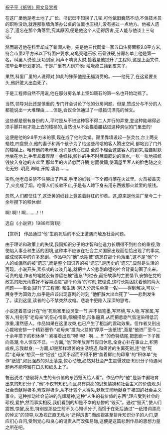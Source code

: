 [祝子平《纸钱》原文及赏析](https://www.vrrw.net/wx/15192.html)

在这厂里他是老土地了,厂长、书记已不知换了几轮,可他依旧巍然不动,不但技术员的职称没动,就连那张墙角落办公桌的位置也压根儿没有挪过一点地方。他被人遗忘了,遗忘在那个角落里,究其原因,便是他这个人迂得厉害,无人能与他谈上三句话。

然而最近他在科里却成了新闻人物。先是他三代同堂一家五口住房面积9.8平方米,符合市里2平方米以下特困户要求,乌龟壳碰石板,石骨铁硬,分房名单上他是第一名。科里人说他,迂功到家,闷声不响发大财;接着是他提升了工程师,这是上面文件,按毕业年份划定的。于是厂里有人诅咒他: 垃圾瘪三拾到皮夹子。

果然,科里厂里的人说得对,如此的殊荣他是无福消受的。——他死了,在这紧要关头,他肝脏大出血死了。

于是工程师自然不用说,他在那分房名单上坚如磬石的第一名也开始动摇了。

当然,领导对此还是慎重的,专门开会讨论了他的分房问题。但是,赞成分与不分的人都能说出一大堆理由,……但是,会议全体通过了一纸措词漂亮的悼文。

这些都是很有身份的人,平时是从不进这种容不得二人并行的弄堂,登这种陡峭得必须手脚并用才能上去的楼梯的,当然也从不会猫着腰钻进这种洞似的门里去的!

这便是他的9.8平方米的家,现在成了他的灵堂。房里靠墙设起一张灵台,台上两支蜡烛,四盘祭点,他的妻子和两个孩子为了给这些吊唁的客人腾出空间,都站到了门外的楼梯上。唯有他的老母亲,也许是伤心过度,全然不理会这些客人的到来,独自默默地坐在地上,手里拿着厚厚一叠纸钱,颤抖的手不时蘸着腮边的泪水,一张一张地把纸钱放入身边的火盆里,那盆里的火苗忽而升腾,忽而微弱,使满屋里客人的脸色随之变化无穷: 明亮,晦暗,开朗,凄哀……。

突然,他老母亲禁不住哭出了声来,手里的纸钱一下全都抖落在火盆里。火苗被盖灭了,火变成了烟。呛得人们咳嗽不止,于是有人蹲下身去用东西拨那火盆里的纸钱。

忽然,人们都怔住了,这泛黄的纸钱上竟盖着鲜红的印章。这,原来是他进厂至今二十余年攒下的积休单!

啊! 啊! ! 啊………! ! !

选自《小说界》1988年第1期



【赏析】 作品通过“他”生前死后的不公正遭遇而触及社会问题。

由于理论和政策上的失误,我国知识分子的才智和创造力长期得不到社会的重视,致使陷入事业和生活的困境,这种本不应该在社会主义国家出现而恰恰出现了的事实,酿成现实中的许多悲剧。作品中的“他”,长期被“遗忘在那个角落里”,这不是“他”个人的或偶然的被“遗忘”,而是整个知识界的被“遗忘”,是历史的“遗忘”,显然是生活的再现。小说开头,素描式的淡淡几笔,就把主人公悲剧命运的社会背景勾画了出来。可贵的是,作者的笔触没有停留在被“遗忘”的过去,而把故事的主要情节,安排在党的政策的阳光雨露好不容易洒进“那个角落”的时刻,按理说,这时长期困扰着他的两大问题——事业(提升了工程师) 和生活 (列入分房名单第一名)——得到解决,可以一展身手为国效力,似乎是应该出现喜剧的时刻,“他肝脏大出血死了”——悲剧发生了。读到这里,读者的心不禁突然收缩。悲哀中更陷入深深的思考。

小说还着意设计在“他”死后家里设灵堂一节,并不惜笔墨,写环境,写人物,写家属,写客人,特别写“老母亲”的伤心情景,细细描绘,形象逼真,从而把悲剧气氛渲染得低沉浓重,凄然感人。作品如果在这里收束,也已产生了相当的震动效果。但作者又别出心裁地安排一个精彩细节:“老母亲”投向火盆的“厚厚一迭纸钱”,竟是“他进厂至今二十余年攒下的积休单”! 紧接着出现“啊! 啊! ! 啊……!!!”的奇特结尾,把悲剧一下子推向高潮,令人惊叹不已。一方面,“他”常年放弃节假日休息,全身心扑在事业上,积劳成疾,忘我献身; 一方面,却是那样艰苦的生活境遇,和痛苦的生离死别,连“他”死后“老母亲”想买一些“纸钱” 也买不起而不得不把“盖着鲜红的印章”的“积休单”充作“纸钱”,如此强烈的对比落差,惊心动魄,必然对社会产生震慑效应:知识分子待遇问题再不能停留在口头和纸头上了。

鲁迅说过:“悲剧将人生的有价值的东西毁灭给人看”。作品中的“他”,是新中国培育出来的知识分子,“他”不仅有知识,而且具有崇高的思想情操和社会主义的价值观,对社会贡献得极多,索取得极少,从不计较个人得失,默默无闻地献身于祖国的社会主义事业。这种推动社会前进的光辉精神,这种“人生的有价值的东西”,理应受到社会的珍视,爱护,然而事实相反,我们看到的却是不幸的悲惨的“毁灭”。通过“毁灭”,使人们震撼,惊醒,反思,特别是那些生前不关心知识分子,而惯于在死后通过“一纸措词漂亮的悼文”的领导,以及视正直无私为“迂得厉害”,而歧视甚至排斥知识分子的人们,更应扪心自问,受到党心和良心的谴责从而改弦易辙,这便是这篇悲剧作品的思想力量之所在吧。

